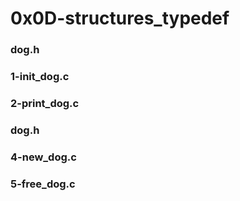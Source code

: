 # 0x0D-structures_typedef
### dog.h
### 1-init_dog.c
### 2-print_dog.c
### dog.h
### 4-new_dog.c
### 5-free_dog.c
